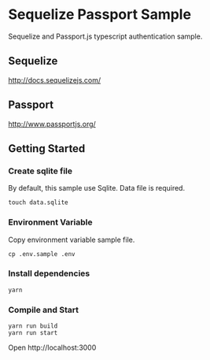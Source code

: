 # Sequelize Passport Sample

Sequelize and Passport.js typescript authentication sample.


## Sequelize
 
http://docs.sequelizejs.com/

## Passport

http://www.passportjs.org/

## Getting Started

### Create sqlite file

By default, this sample use Sqlite. Data file is required.

```
touch data.sqlite

```

### Environment Variable

Copy environment variable sample file.

```
cp .env.sample .env
```

### Install dependencies

```
yarn
```

### Compile and Start
 
```
yarn run build
yarn run start
```

Open http://localhost:3000